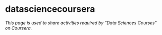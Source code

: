 datasciencecoursera
===================

*This page is used to share activities required by "Data Sciences Courses" on Coursera.*


